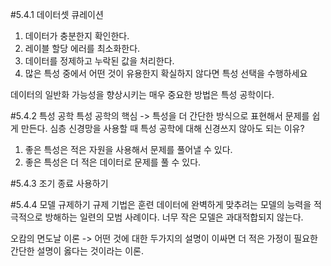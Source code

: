 
#5.4.1 데이터셋 큐레이션
1. 데이터가 충분한지 확인한다.
2. 레이블 할당 에러를 최소화한다.
3. 데이터를 정제하고 누락된 값을 처리한다.
4. 많은 특성 중에서 어떤 것이 유용한지 확실하지 않다면 특성 선택을 수행하세요

데이터의 일반화 가능성을 향상시키는 매우 중요한 방법은 특성 공학이다.

#5.4.2 특성 공학
특성 공학의 핵심 -> 특성을 더 간단한 방식으로 표현해서 문제를 쉽게 만든다.
심층 신경망을 사용할 때 특성 공학에 대해 신경쓰지 않아도 되는 이유?
1. 좋은 특성은 적은 자원을 사용해서 문제를 풀어낼 수 있다.
2. 좋은 특성은 더 적은 데이터로 문제를 풀 수 있다.

#5.4.3 조기 종료 사용하기

#5.4.4 모델 규제하기
규제 기법은 훈련 데이터에 완벽하게 맞추려는 모델의 능력을 적극적으로 방해하는 일련의 모범 사례이다.
너무 작은 모델은 과대적합되지 않는다.

오캄의 면도날 이론
-> 어떤 것에 대한 두가지의 설명이 이싸면 더 적은 가정이 필요한 간단한 설명이 옳다는 것이라는 이론.

